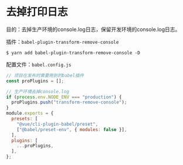 
# 去掉打印日志

目的：去掉生产环境的console.log日志，保留开发环境的console.log日志。

插件：`babel-plugin-transform-remove-console`

```shell
$ yarn add babel-plugin-transform-remove-console -D
```

配置文件：`babel.config.js`

```js
// 项目在发布时需要用到的babel插件
const proPlugins = [];

// 生产环境去掉console.log
if (process.env.NODE_ENV === "production") {
  proPlugins.push("transform-remove-console");
}
module.exports = {
  presets: [
    "@vue/cli-plugin-babel/preset",
    ["@babel/preset-env", { modules: false }],
  ],
  plugins: [
    ...proPlugins,
  ],
};
```